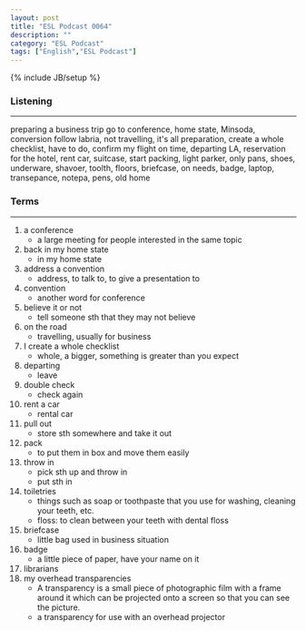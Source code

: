 ```yaml
---
layout: post
title: "ESL Podcast 0064"
description: ""
category: "ESL Podcast"
tags: ["English","ESL Podcast"]
---
```

{% include JB/setup %}

### Listening
-----
preparing a business trip
go to conference, home state, Minsoda, conversion follow labria, not travelling, it's all preparation, create a whole checklist, have to do, confirm my flight on time, departing LA, reservation for the hotel, rent car, suitcase, start packing, light parker, only pans, shoes, underware, shavoer, toolth, floors, briefcase, on needs, badge, laptop, transepance, notepa, pens, old home


### Terms
--------
1. a conference
    * a large meeting for people interested in the same topic
2. back in my home state
    * in my home state
3. address a convention
    * address, to talk to, to give a presentation to 
4. convention
    * another word for conference
5. believe it or not
    * tell someone sth that they may not believe
6. on the road
    * travelling, usually for business
7. I create a whole checklist
    * whole, a bigger, something is greater than you expect
8. departing 
    * leave
9. double check
    * check again
10. rent a car
    * rental car
11. pull out
    * store sth somewhere and take it out
12. pack
    * to put them in box and move them easily
13. throw in
    * pick sth up and throw in
    * put sth in
14. toiletries
    * things such as soap or toothpaste that you use for washing, cleaning your teeth, etc.
    * floss: to clean between your teeth with dental floss
15. briefcase
    * little bag used in business situation
16. badge
    * a little piece of paper, have your name on it
17. librarians
18. my overhead transparencies
    * A transparency is a small piece of photographic film with a frame around it which can be projected onto a screen so that you can see the picture.
    * a transparency for use with an overhead projector
